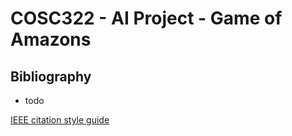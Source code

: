 # COSC322 - AI Project - Game of Amazons

## Bibliography
- todo

[IEEE citation style guide](https://ieee-dataport.org/sites/default/files/analysis/27/IEEE%20Citation%20Guidelines.pdf)
